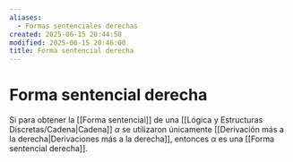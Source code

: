 ```yaml
---
aliases:
  - Formas sentenciales derechas
created: 2025-06-15 20:44:50
modified: 2025-06-15 20:46:00
title: Forma sentencial derecha
---
```


# Forma sentencial derecha

Si para obtener la [[Forma sentencial]] de una [[Lógica y Estructuras Discretas/Cadena|Cadena]] $\alpha$ se utilizaron únicamente [[Derivación más a la derecha|Derivaciones más a la derecha]], entonces $\alpha$ es una [[Forma sentencial derecha]].
